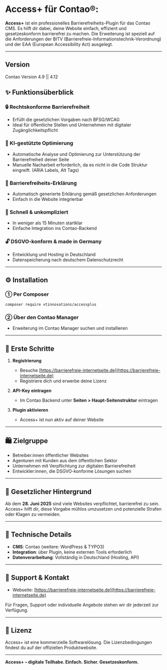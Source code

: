 # Access+ für Contao®:

**Access+** ist ein professionelles Barrierefreiheits-Plugin für das Contao CMS. Es hilft dir dabei, deine Website einfach, effizient und gesetzeskonform barrierefrei zu machen. Die Erweiterung ist speziell auf die Anforderungen der BITV (Barrierefreie-Informationstechnik-Verordnung) und der EAA (European Accessibility Act) ausgelegt.

---
## Version
Contao Version 4.9 || 4.12

## ✨ Funktionsüberblick

### 🔒 Rechtskonforme Barrierefreiheit
- Erfüllt die gesetzlichen Vorgaben nach BFSG/WCAG
- Ideal für öffentliche Stellen und Unternehmen mit digitaler Zugänglichkeitspflicht

### 🤖 KI-gestützte Optimierung
- Automatische Analyse und Optimierung zur Unterstützung der Barrierefreiheit deiner Seite
- Manuelle Nacharbeit erforderlich, da es nicht in die Code Struktur eingreift. (ARIA Labels, Alt Tags)

### 📄 Barrierefreiheits-Erklärung
- Automatisch generierte Erklärung gemäß gesetzlichen Anforderungen
- Einfach in die Website integrierbar

### 🚀 Schnell & unkompliziert
- In weniger als 15 Minuten startklar
- Einfache Integration ins Contao-Backend

### 🔓 DSGVO-konform & made in Germany
- Entwicklung und Hosting in Deutschland
- Datenspeicherung nach deutschem Datenschutzrecht

---

## ⚙️ Installation

### ① Per Composer
```bash
composer require vtinnovations/accessplus
```

### ② Über den Contao Manager
- Erweiterung im Contao Manager suchen und installieren

---

## 🚀 Erste Schritte

1. **Registrierung**
   - Besuche [https://barrierefreie-internetseite.de](https://barrierefreie-internetseite.de)
   - Registriere dich und erwerbe deine Lizenz

2. **API-Key eintragen**
   - Im Contao Backend unter **Seiten > Haupt-Seitenstruktur** eintragen

3. **Plugin aktivieren**
   - Access+ ist nun aktiv auf deiner Website

---

## 🛍️ Zielgruppe

- Betreiber:innen öffentlicher Websites
- Agenturen mit Kunden aus dem öffentlichen Sektor
- Unternehmen mit Verpflichtung zur digitalen Barrierefreiheit
- Entwickler:innen, die DSGVO-konforme Lösungen suchen

---

## 📅 Gesetzlicher Hintergrund

Ab dem **28. Juni 2025** sind viele Websites verpflichtet, barrierefrei zu sein.
Access+ hilft dir, diese Vorgabe mühlos umzusetzen und potenzielle Strafen oder Klagen zu vermeiden.

---

## 🔧 Technische Details

- **CMS**: Contao (weitere: WordPress & TYPO3)
- **Integration**: über Plugin, keine externen Tools erforderlich
- **Datenverarbeitung**: Vollständig in Deutschland (Hosting, API)

---


## 💬 Support & Kontakt

- Webseite: [https://barrierefreie-internetseite.de](https://barrierefreie-internetseite.de)

Für Fragen, Support oder individuelle Angebote stehen wir dir jederzeit zur Verfügung.

---

## 💼 Lizenz

Access+ ist eine kommerzielle Softwarelösung. Die Lizenzbedingungen findest du auf der offiziellen Produktwebsite.

---

**Access+ – digitale Teilhabe. Einfach. Sicher. Gesetzeskonform.**
